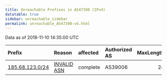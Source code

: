 ```yaml
---
title: Unreachable Prefixes in AS47390 (IPv4)
datatable: true
sidebar: unreachable_sidebar
permalink: unreachable_AS47390-v4.html
---
```


Data as of 2018-11-10 14:35:00 UTC


<div class="datatable-begin"></div>

| Prefix                                                   | Reason                                                                                                 | affected   | Authorized AS   |   MaxLength | Anchor                                         |   unreachable /24s |
|:---------------------------------------------------------|:-------------------------------------------------------------------------------------------------------|:-----------|:----------------|------------:|:-----------------------------------------------|-------------------:|
| [185.68.123.0/24](https://stat.ripe.net/185.68.123.0/24) | [INVALID ASN](https://rpki-validator.ripe.net/announcement-preview?asn=AS47390&prefix=185.68.123.0/24) | complete   | AS39006         |          24 | [RIPE](unreachable_RIPE_NCC_RPKI_Root-v4.html) |                  1 |

<div class="datatable-end"></div>